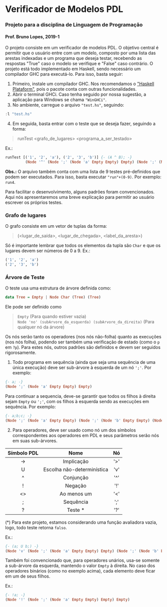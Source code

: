 # Verificador de Modelos PDL
### Projeto para a disciplina de Linguagem de Programação
#### Prof. Bruno Lopes, 2019-1


O projeto consiste em um verificador de modelos PDL. O objetivo central é permitir que o usuário entre com um modelo, composto por uma lista das arestas indexadas e um programa que deseja testar, recebendo as respostas "True" caso o modelo se verifique e "False" caso contrário.
O projeto está todo implementado em Haskell, sendo necessário um compilador GHC para executá-lo. Para isso, basta seguir:
1. Primeiro, instale um compilador GHC. Nos recomendamos o ["Haskell Plataform"](https://www.haskell.org/platform/), pois o pacote conta com outras funcionalidades.
2. Abrir o terminal GHCi. Caso tenha seguido por nossa sugestão, a aplicação para Windows se chama `"WinGHCi"`.
3. No ambiente, carregue o arquivo `"test.hs"`, seguindo:
```Haskell
:l "test.hs"
```
4. Em seguida, basta entrar com o teste que se deseja fazer, seguindo a forma:
> runTest <grafo_de_lugares> <programa_a_ser_testado>

Ex.:
```Haskell
runTest [('1', '2', 'a'), ('2', '3', 'b')] {- (A ^ B); -}
         (Node '^' (Node ';' (Node 'a' Empty Empty) Empty) (Node ';' (Node 'b' Empty Empty) Empty))
```
**Obs.:** O arquivo também conta com uma lista de 9 testes pré-definidos que podem ser executados. Para isso, basta executar `"run"+(0-9)`. Por exemplo: `run4`.

Para facilitar o desenvolvimento, alguns padrões foram convencionados. Aqui nós apresentaremos uma breve explicação para permitir ao usuário escrever os próprios testes.

### Grafo de lugares
O grafo consiste em um vetor de tuplas da forma:
> (<lugar_de_saída>, <lugar_de_chegada>, <label_da_aresta>)

Só é importante lembrar que todos os elementos da tupla são `Char` e que os lugares devem ser números de 0 a 9.
Ex.:
```Haskell
('1', '2', 'a')
('2', '3', 'b')
```

### Árvore de Teste

O teste usa uma estrutura de árvore definida como:

```Haskell
data Tree = Empty | Node Char (Tree) (Tree)
```

Ele pode ser definido como

> `Empty` (Para quando estiver vazia) <br>
> `Node 'no' (subArvore_da_esquerda) (subArvore_da_direita)` (Para qualquer nó da árvore)

Os nós serão tanto os operadores (nos nós não-folha) quanto as execuções (nos nós folha), podendo ser também uma verificação de estado (como o `p` em `?p`). Para estes nós, outros padrões são definidos e devem ser seguidos rigorosamente.

1. Todo programa em sequência (ainda que seja uma sequência de uma única execução) deve ser sub-árvore à esquerda de um nó `';'`. Por exemplo:
```Haskell
{- a; -}
(Node ';' (Node 'a' Empty Empty) Empty)
```

Para continuar a sequencia, deve-se garantir que todos os filhos à direita sejam `Empty` ou `';'`, com os filhos à esquerda sendo as execuções em sequência. Por exemplo:
```Haskell
{- a;b;c; -}
(Node ';' (Node 'a' Empty Empty) (Node ';' (Node 'b' Empty Empty) (Node ';' (Node 'c' Empty Empty) Empty)))
```

2. Para operadores, deve ser usado como nó um dos símbolos correspondentes aos operadores em PDL e seus parâmetros serão nós em suas sub-àrvores.

| Símbolo PDL   | Nome                      |  Nó  |
| :------------:|:-------------------------:|:----:|
|       ->      | Implicação                | '>'  |
|       U       | Escolha não-determinística| 'v'  |
|       ^       | Conjunção                 | '^'  |
|       !       | Negação                   | '!'  |
|       <>      | Ao menos um               | '<'  |
|       ;       | Sequência                 | ';'  |
|       ?       | Teste *                   | '?'  |

(*) Para este projeto, estamos considerando uma função avaliadora vazia, logo, todo teste retorna `falso`.

Ex.:
```Haskell
{- (a; U b;) -}
(Node 'v' (Node ';' (Node 'a' Empty Empty) Empty) (Node ';' (Node 'b' Empty Empty)))
```

Também foi convencionado que, para operadores unários, usa-se somente a sub-árvore da esquerda, mantendo o valor `Empty` à direita. No caso dos operadores binários (como no exemplo acima), cada elemento deve ficar em um de seus filhos.

Ex.:
```Haskell
{- !a; -}
(Node '!' (Node ';' (Node 'a' Empty Empty) Empty) Empty)
```
